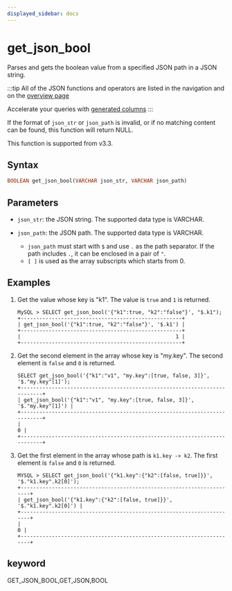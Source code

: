 ```yaml
---
displayed_sidebar: docs
---
```


# get_json_bool

Parses and gets the boolean value from a specified JSON path in a JSON string.

:::tip
All of the JSON functions and operators are listed in the navigation and on the [overview page](../overview-of-json-functions-and-operators.md)

Accelerate your queries with [generated columns](../../../sql-statements/generated_columns.md)
:::

If the format of `json_str` or `json_path` is invalid, or if no matching content can be found, this function will return NULL.

This function is supported from v3.3.

## Syntax

```Haskell
BOOLEAN get_json_bool(VARCHAR json_str, VARCHAR json_path)
```

## Parameters

- `json_str`: the JSON string. The supported data type is VARCHAR.
- `json_path`: the JSON path. The supported data type is VARCHAR.
   
  - `json_path` must start with `$` and use `.` as the path separator. If the path includes `.`, it can be enclosed in a pair of `"`.
  - `[ ]` is used as the array subscripts which starts from 0.

## Examples

1. Get the value whose key is "k1". The value is `true` and `1` is returned.

    ```Plain Text
   MySQL > SELECT get_json_bool('{"k1":true, "k2":"false"}', "$.k1");
   +----------------------------------------------------+
   | get_json_bool('{"k1":true, "k2":"false"}', '$.k1') |
   +----------------------------------------------------+
   |                                                  1 |
   +----------------------------------------------------+
    ```

2. Get the second element in the array whose key is "my.key". The second element is `false` and `0` is returned.

    ```Plain Text
   SELECT get_json_bool('{"k1":"v1", "my.key":[true, false, 3]}', '$."my.key"[1]');
   +--------------------------------------------------------------------------+
   | get_json_bool('{"k1":"v1", "my.key":[true, false, 3]}', '$."my.key"[1]') |
   +--------------------------------------------------------------------------+
   |                                                                        0 |
   +--------------------------------------------------------------------------+
    ```

3. Get the first element in the array whose path is `k1.key -> k2`. The first element is `false` and `0` is returned.

    ```Plain Text
   MYSQL > SELECT get_json_bool('{"k1.key":{"k2":[false, true]}}', '$."k1.key".k2[0]');
   +----------------------------------------------------------------------+
   | get_json_bool('{"k1.key":{"k2":[false, true]}}', '$."k1.key".k2[0]') |
   +----------------------------------------------------------------------+
   |                                                                    0 |
   +----------------------------------------------------------------------+
    ```

## keyword

GET_JSON_BOOL,GET,JSON,BOOL
